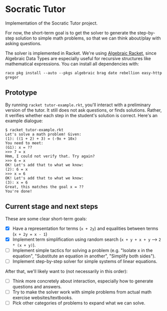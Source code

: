 # Socratic Tutor

Implementation of the Socratic Tutor project.

For now, the short-term goal is to get the solver to generate the step-by-step
solution to simple math problems, so that we can think about/play with asking questions.

The solver is implemented in Racket.
We're using [Algebraic Racket](https://docs.racket-lang.org/algebraic/ref.html),
since Algebraic Data Types are especially useful for recursive structures like
mathematical expressions. You can install all dependencies with:

```
raco pkg install --auto --pkgs algebraic brag date rebellion easy-http gregor
```

## Prototype

By running `racket tutor-example.rkt`, you'll interact with a preliminary version
of the tutor. It still does not ask questions, or finds solutions.
Rather, it verifies whether each step in the student's solution is correct.
Here's an example dialogue:

```
$ racket tutor-example.rkt
Let's solve a math problem! Given:
(1): ((1 + 2) + 3) = (-9x + 10x)
You need to meet:
(G1): x = ??
>>> 7 = x
Hmm, I could not verify that. Try again?
>>> 6 = x
OK! Let's add that to what we know:
(2): 6 = x
>>> x = 6
OK! Let's add that to what we know:
(3): x = 6
Great, this matches the goal x = ??
You're done!
```

## Current stage and next steps

These are some clear short-term goals:

- [x] Have a representation for terms (`x + 2y`) and equalities between terms (`x + 2y = x - 1`)
- [x] Implement term simplification using random search (`x + y + x + y` --> `2 * (x + y)`).
- [ ] Implement simple tactics for solving a problem (e.g. "Isolate x in the equation", "Substitute an equation in another", "Simplify both sides").
- [ ] Implement step-by-step solver for simple systems of linear equations.

After that, we'll likely want to (not necessarily in this order):

- [ ] Think more concretely about interaction, especially how to generate questions and answers.
- [ ] Try to make the solver work with simple problems from actual math exercise websites/textbooks.
- [ ] Pick other categories of problems to expand what we can solve.
